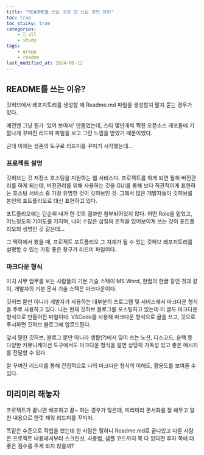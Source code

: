 ```yaml
---
title: "README를 쓰는 것과 안 쓰는 것의 차이"
toc: true
toc_sticky: true
categories:
    - 📂 all
    - study
tags:
    - grepp
    - readme
last_modified_at: 2024-08-12
---
```


## README를 쓰는 이유?

깃허브에서 레포지토리를 생성할 때 Readme.md 파일을 생성할지 말지 묻는 경우가 있다.

예전엔 그냥 뭔가 '있어 보여서' 만들었는데, 스타 몇만개씩 찍힌 오픈소스 레포들에 기깔나게 꾸며진 리드미 파일을 보고 그런 느낌을 받았기 때문이었다.

근데 이제는 생존의 도구로 리드미를 꾸미기 시작했는데...

### 프로젝트 설명

깃허브는 깃 저장소 호스팅을 지원하는 웹 서비스다. 프로젝트를 하게 되면 필히 버전관리를 하게 되는데, 버전관리를 위해 사용하는 깃을 GUI를 통해 보다 직관적이게 표현하는 호스팅 서비스 중 가장 유명한 것이 깃허브인 것. 그래서 많은 개발자들이 깃허브를 본인의 포트폴리오로 대신 표현하고 있다.

포트폴리오에는 단순히 내가 한 것의 결과만 첨부되어있지 않다. 어떤 Role을 맡았고, 어느정도의 기여도를 가지며, 나의 수많은 삽질의 흔적을 있어보이게 쓰는 것이 포트폴리오의 생명인 것 같은데...

그 맥락에서 봤을 때, 프로젝트 포트폴리오 그 자체가 될 수 있는 깃허브 레포지토리를 설명할 수 있는 가장 좋은 창구가 리드미 파일이다.

### 마크다운 형식

마치 사무 업무를 보는 사람들의 기본 기술 스택이 MS Word, 한컴의 한글 등인 것과 같이, 개발자의 기본 문서 기술 스택은 마크다운이다.

깃허브 뿐만 아니라 개발자가 사용하는 대부분의 프로그램 및 서비스에서 마크다운 형식을 주로 사용하고 있다. 나는 현재 깃허브 블로그를 포스팅하고 있는데 이 글도 마크다운 형식으로 만들어진 파일이다. VSCode를 사용해 마크다운 형식으로 글을 쓰고, 깃으로 푸시하면 깃허브 블로그에 업로드된다.

앞서 말한 깃허브, 블로그 뿐만 아니라 생활(?)에서 많이 쓰는 노션, 디스코드, 슬랙 등 다양한 커뮤니케이션 도구에서도 마크다운 형식을 알면 상당히 가독성 있고 좋은 메시지를 전달할 수 있다.

잘 꾸며진 리드미를 통해 간접적으로 나의 마크다운 형식의 이해도, 활용도를 보여줄 수 있다.

## 미리미리 해놓자

프로젝트가 끝나면 배포하고 끝~ 하는 경우가 많은데, 미리미리 문서화를 잘 해두고 알찬 내용으로 한껏 채워 리드미를 꾸미자.

똑같은 수준으로 작업을 했는데 한 사람은 휑하니 Readme.md로 끝나있고 다른 사람은 프로젝트 내용에서부터 스크린샷, 사용법, 샘플 코드까지 쭉 다 있다면 후자 쪽에 더 좋은 점수를 주게 되지 않을까?
